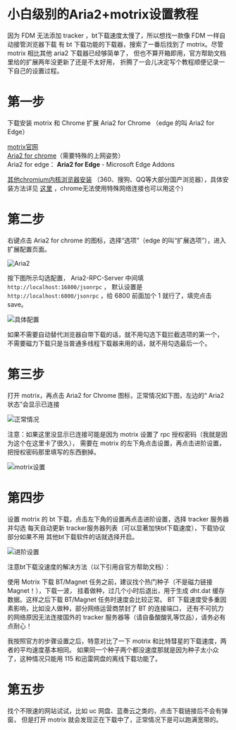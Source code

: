 # 小白级别的Aria2+motrix设置教程

因为 FDM 无法添加 tracker ，bt下载速度太慢了，所以想找一款像 FDM 一样自动接管浏览器下载
有 bt 下载功能的下载器，搜索了一番后找到了 motrix。尽管 motrix 相比其他 aria2 下载器已经够简单了，
但也不算开箱即用，官方帮助文档里给的扩展两年没更新了还是不太好用，
折腾了一会儿决定写个教程顺便记录一下自己的设置过程。



# 第一步

下载安装 motrix 和 Chrome 扩展 Aria2 for Chrome （edge 的叫 Aria2 for Edge）

[motrix官网](https://motrix.app/)  
[Aria2 for chrome](https://chrome.google.com/webstore/detail/mpkodccbngfoacfalldjimigbofkhgjn)（需要特殊的上网姿势）    
Aria2 for edge： **Aria2 for Edge** - Microsoft Edge Addons  

[其他chromium内核浏览器安装](https://chrome.zzzmh.cn/info?token=mpkodccbngfoacfalldjimigbofkhgjn)
（360、搜狗、QQ等大部分国产浏览器），具体安装方法详见 [这里](https://chrome.zzzmh.cn/help?token=setup) ，chrome无法使用特殊网络连接也可以用这个）  


# 第二步

右键点击 Aria2 for chrome 的图标，选择“选项”（edge 的叫“扩展选项”），进入扩展配置页面。

![Aria2](https://cdn.gxmnzl.xyz/img/MacMotrix1.png)

按下图所示勾选配置， Aria2-RPC-Server 中间填 `http://localhost:16800/jsonrpc` ，
默认设置是 `http://localhost:6800/jsonrpc` ，给 6800 前面加个 1 就行了，填完点击 save。

![具体配置](https://cdn.gxmnzl.xyz/img/MacMotrix2.png)


如果不需要自动替代浏览器自带下载的话，就不用勾选下载拦截选项的第一个，
不需要磁力下载只是当普通多线程下载器来用的话，就不用勾选最后一个。

# 第三步

打开 motrix，再点击 Aria2 for Chrome 图标，正常情况如下图，左边的“ Aria2 状态”会显示已连接

![正常情况](https://cdn.gxmnzl.xyz/img/MacMotrix3.png)

注意：如果这里没显示已连接可能是因为 motrix 设置了 rpc 授权密码（我就是因为这个在这里卡了很久），
需要在 motrix 的左下角点击设置，再点击进阶设置，把授权密码那里填写的东西删掉。

![motrix设置](https://cdn.gxmnzl.xyz/img/MacMotrix4.png)

# 第四步

设置 motrix 的 bt 下载，点击左下角的设置再点击进阶设置，选择 tracker 服务器并勾选
每天自动更新 tracker服务器列表（可以显著加快bt下载速度），下载协议部分如果不用
其他bt下载软件的话就选择开启。

![进阶设置](https://cdn.gxmnzl.xyz/img/MacMotrix5.png)

注意bt下载没速度的解决方法（以下引用自官方帮助文档）： 

使用 Motrix 下载 BT/Magnet 任务之前，建议找个热门种子（不是磁力链接Magnet！），下载一波，
挂着做种，过几个小时后退出，用于生成 dht.dat 缓存数据。这样之后下载 BT/Magnet 任务时速度会比较正常。
BT 下载速度受多重因素影响，比如没人做种，部分网络运营商禁封了 BT 的连接端口，
还有不可抗力的网络原因无法连接国外的 tracker 服务器等（请自备酸酸乳等饮品），请务必有点耐心！

我按照官方的步骤设置之后，特意对比了一下 motrix 和比特彗星的下载速度，两者的平均速度基本相同。
如果同一个种子两个都没速度那就是因为种子太小众了，这种情况只能用 115 和迅雷网盘的离线下载功能了。


# 第五步

找个不限速的网站试试，比如 uc 网盘、蓝奏云之类的，点击下载链接后不会有弹窗，
但是打开 motrix 就会发现正在下载中了，正常情况下是可以跑满宽带的。